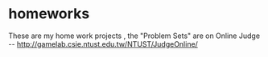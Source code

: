# homeworks
These are my home work projects , the "Problem Sets" are on Online Judge -- http://gamelab.csie.ntust.edu.tw/NTUST/JudgeOnline/
